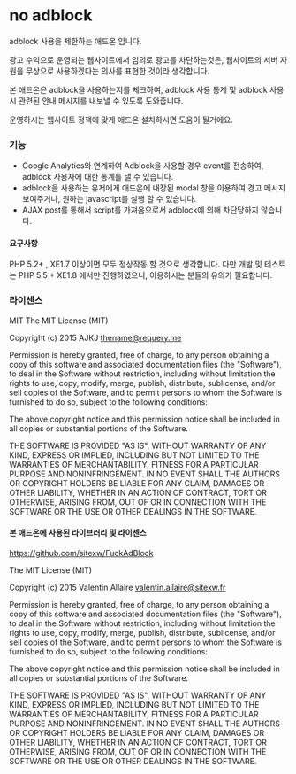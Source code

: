 # no adblock
adblock 사용을 제한하는 애드온 입니다.

광고 수익으로 운영되는 웹사이트에서 임의로 광고를 차단하는것은, 웹사이트의 서버 자원을 무상으로 사용하겠다는 의사를 표현한 것이라 생각합니다.

본 애드온은 adblock을 사용하는지를 체크하여, adblock 사용 통계 및 adblock 사용시 관련된 안내 메시지를 내보낼 수 있도록 도와줍니다.

운영하시는 웹사이트 정책에 맞게 애드온 설치하시면 도움이 될거에요.


### 기능
- Google Analytics와 연계하여 Adblock을 사용할 경우 event를 전송하여, adblock 사용자에 대한 통계를 낼 수 있습니다.
- adblock을 사용하는 유저에게 애드온에 내장된 modal 창을 이용하여 경고 메시지 보여주거나, 원하는 javascript를 실행 할 수 있습니다.
- AJAX post를 통해서 script를 가져옴으로서 adblock에 의해 차단당하지 않습니다.


#### 요구사항
PHP 5.2+ , XE1.7 이상이면 모두 정상작동 할 것으로 생각합니다.
다만 개발 및 테스트는 PHP 5.5 + XE1.8 에서만 진행하였으니, 이용하시는 분들의 유의가 필요합니다.


### 라이센스
MIT
The MIT License (MIT)

Copyright (c) 2015 AJKJ <thename@requery.me>

Permission is hereby granted, free of charge, to any person obtaining a copy
of this software and associated documentation files (the "Software"), to deal
in the Software without restriction, including without limitation the rights
to use, copy, modify, merge, publish, distribute, sublicense, and/or sell
copies of the Software, and to permit persons to whom the Software is
furnished to do so, subject to the following conditions:

The above copyright notice and this permission notice shall be included in all
copies or substantial portions of the Software.

THE SOFTWARE IS PROVIDED "AS IS", WITHOUT WARRANTY OF ANY KIND, EXPRESS OR
IMPLIED, INCLUDING BUT NOT LIMITED TO THE WARRANTIES OF MERCHANTABILITY,
FITNESS FOR A PARTICULAR PURPOSE AND NONINFRINGEMENT. IN NO EVENT SHALL THE
AUTHORS OR COPYRIGHT HOLDERS BE LIABLE FOR ANY CLAIM, DAMAGES OR OTHER
LIABILITY, WHETHER IN AN ACTION OF CONTRACT, TORT OR OTHERWISE, ARISING FROM,
OUT OF OR IN CONNECTION WITH THE SOFTWARE OR THE USE OR OTHER DEALINGS IN THE
SOFTWARE.




#### 본 애드온에 사용된 라이브러리 및 라이센스
 https://github.com/sitexw/FuckAdBlock
 
 The MIT License (MIT)
 
 Copyright (c) 2015 Valentin Allaire <valentin.allaire@sitexw.fr>
 
 Permission is hereby granted, free of charge, to any person obtaining a copy
 of this software and associated documentation files (the "Software"), to deal
 in the Software without restriction, including without limitation the rights
 to use, copy, modify, merge, publish, distribute, sublicense, and/or sell
 copies of the Software, and to permit persons to whom the Software is
 furnished to do so, subject to the following conditions:
 
 The above copyright notice and this permission notice shall be included in all
 copies or substantial portions of the Software.
 
 THE SOFTWARE IS PROVIDED "AS IS", WITHOUT WARRANTY OF ANY KIND, EXPRESS OR
 IMPLIED, INCLUDING BUT NOT LIMITED TO THE WARRANTIES OF MERCHANTABILITY,
 FITNESS FOR A PARTICULAR PURPOSE AND NONINFRINGEMENT. IN NO EVENT SHALL THE
 AUTHORS OR COPYRIGHT HOLDERS BE LIABLE FOR ANY CLAIM, DAMAGES OR OTHER
 LIABILITY, WHETHER IN AN ACTION OF CONTRACT, TORT OR OTHERWISE, ARISING FROM,
 OUT OF OR IN CONNECTION WITH THE SOFTWARE OR THE USE OR OTHER DEALINGS IN THE
 SOFTWARE.